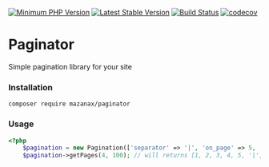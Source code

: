 [![Minimum PHP Version](https://img.shields.io/badge/php-%3E%3D%207.0-8892BF.svg?style=flat-square)](https://php.net/)
[![Latest Stable Version](https://poser.pugx.org/mazanax/paginator/v/stable)](https://packagist.org/packages/mazanax/paginator)
[![Build Status](https://travis-ci.org/mazanax/paginator.svg?branch=master)](https://travis-ci.org/mazanax/paginator)
[![codecov](https://codecov.io/gh/mazanax/paginator/branch/master/graph/badge.svg)](https://codecov.io/gh/mazanax/paginator)

# Paginator
Simple pagination library for your site

### Installation
`composer require mazanax/paginator`

### Usage
```php
<?php
    $pagination = new Pagination(['separator' => '|', 'on_page' => 5, 'section_size' => 5]);
    $pagination->getPages(4, 100); // will returns [1, 2, 3, 4, 5, '|', 20]
```
